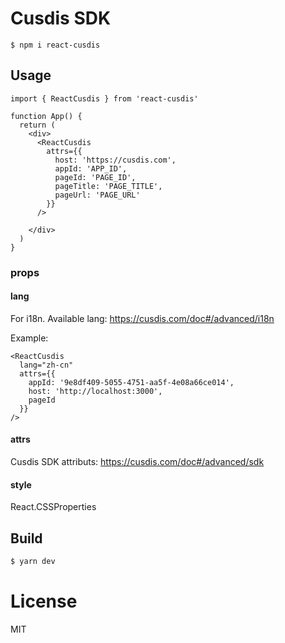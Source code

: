 # Cusdis SDK

```
$ npm i react-cusdis
```

## Usage

```tsx
import { ReactCusdis } from 'react-cusdis'

function App() {
  return (
    <div>
      <ReactCusdis
        attrs={{
          host: 'https://cusdis.com',
          appId: 'APP_ID',
          pageId: 'PAGE_ID',
          pageTitle: 'PAGE_TITLE',
          pageUrl: 'PAGE_URL'
        }}
      />

    </div>
  )
}
```

### props

#### lang

For i18n. Available lang: https://cusdis.com/doc#/advanced/i18n

Example: 

```tsx
<ReactCusdis
  lang="zh-cn"
  attrs={{
    appId: '9e8df409-5055-4751-aa5f-4e08a66ce014',
    host: 'http://localhost:3000',
    pageId
  }} 
/>
```

#### attrs

Cusdis SDK attributs: https://cusdis.com/doc#/advanced/sdk

#### style

React.CSSProperties

## Build

```bash
$ yarn dev
```

# License

MIT
